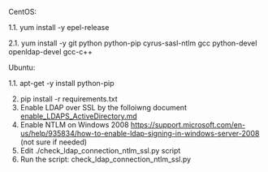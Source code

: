 CentOS:

1.1. yum install -y epel-release

2.1. yum install -y git python python-pip cyrus-sasl-ntlm gcc python-devel openldap-devel gcc-c++

Ubuntu:

1.1. apt-get -y install python-pip

2. pip install -r requirements.txt
4. Enable LDAP over SSL by the folloiwng document [enable_LDAPS_ActiveDirectory.md](enable_LDAPS_ActiveDirectory.md)
4. Enable NTLM on Windows 2008 https://support.microsoft.com/en-us/help/935834/how-to-enable-ldap-signing-in-windows-server-2008 (not sure if needed)
6. Edit ./check_ldap_connection_ntlm_ssl.py script
7. Run the script: check_ldap_connection_ntlm_ssl.py

